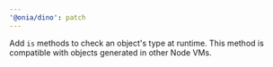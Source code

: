```yaml
---
'@onia/dino': patch
---
```


Add `is` methods to check an object's type at runtime. This method is compatible with objects generated in other Node VMs.
